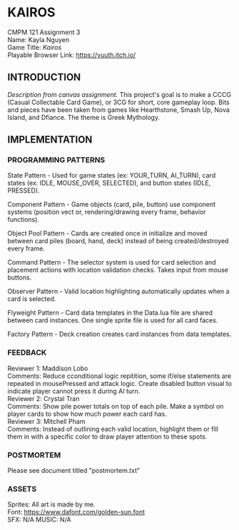 # KAIROS

CMPM 121 Assignment 3\
Name: Kayla Nguyen\
Game Title: _Kairos_\
Playable Browser Link: https://yuuth.itch.io/

## INTRODUCTION

_Description from canvas assignment._ This project's goal is to make a CCCG (Casual Collectable Card Game), or 3CG for short, core gameplay loop. Bits and pieces have been taken from games like Hearthstone, Smash Up, Nova Island, and Dfiance. The theme is Greek Mythology.

## IMPLEMENTATION

### PROGRAMMING PATTERNS

State Pattern - Used for game states (ex: YOUR_TURN, AI_TURN), card states (ex: IDLE, MOUSE_OVER, SELECTED), and button states (IDLE, PRESSED).

Component Pattern - Game objects (card, pile, button) use component systems (position vect or, rendering/drawing every frame, behavior functions).

Object Pool Pattern - Cards are created once in initialize and moved between card piles (board, hand, deck) instead of being created/destroyed every frame.

Command Pattern - The selector system is used for card selection and placement actions with location validation checks. Takes input from mouse buttons.

Observer Pattern - Valid location highlighting automatically updates when a card is selected.

Flyweight Pattern - Card data templates in the Data.lua file are shared between card instances. One single sprite file is used for all card faces.

Factory Pattern - Deck creation creates card instances from data templates.

### FEEDBACK

Reviewer 1: Maddison Lobo \
Comments: Reduce cconditional logic repitition, some if/else statements are repeated in mousePressed and attack logic. Create disabled button visual to indicate player cannot press it during AI turn.\
Reviewer 2: Crystal Tran \
Comments: Show pile power totals on top of each pile. Make a symbol on player cards to show how much power each card has. \
Reviewer 3: Mitchell Pham \
Comments: Instead of outlining each valid location, highlight them or fill them in with a specific color to draw player attention to these spots.

### POSTMORTEM

Please see document titled "postmortem.txt"

### ASSETS

Sprites: All art is made by me. \
Font: https://www.dafont.com/golden-sun.font \
SFX: N/A
MUSIC: N/A
